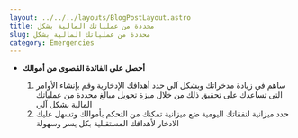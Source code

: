 ```yaml
---
layout: ../../../layouts/BlogPostLayout.astro
title: محددة من عملياتك المالية بشكل
slug: محددة من عملياتك المالية بشكل
category: Emergencies
---
```



* **أحصل على الفائدة القصوى من أموالك**

  1. ساهم في زيادة مدخراتك وبشكل آلي
     حدد أهدافك الإدخارية وقم بإنشاء الأوامر التي تساعدك على تحقيق ذلك من خلال ميزة تحويل مبالغ محددة من عملياتك المالية بشكل آلي
  2. حدد ميزانية لنفقاتك اليومية
     ضع ميزانية تمكنك من التحكم بأموالك وتسهل عليك الادخار لأهدافك المستقبلية بكل يسر وسهولة